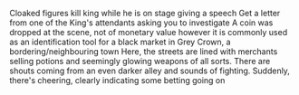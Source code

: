 Cloaked figures kill king while he is on stage giving a speech
Get a letter from one of the King's attendants asking you to investigate
A coin was dropped at the scene, not of monetary value however it is commonly used as an identification tool for a black market in Grey Crown, a bordering/neighbouring town
Here, the streets are lined with merchants selling potions and seemingly glowing weapons of all sorts. There are shouts coming from an even darker alley and sounds of fighting. Suddenly, there's cheering, clearly indicating some betting going on